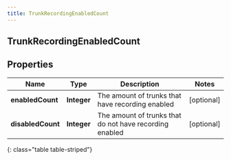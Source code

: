 ```yaml
---
title: TrunkRecordingEnabledCount
---
```

## TrunkRecordingEnabledCount


## Properties

| Name | Type | Description | Notes |
| ------------ | ------------- | ------------- | ------------- |
| **enabledCount** | <!----><!---->**Integer**<!----> | The amount of trunks that have recording enabled |  [optional] |
| **disabledCount** | <!----><!---->**Integer**<!----> | The amount of trunks that do not have recording enabled |  [optional] |
{: class="table table-striped"}



